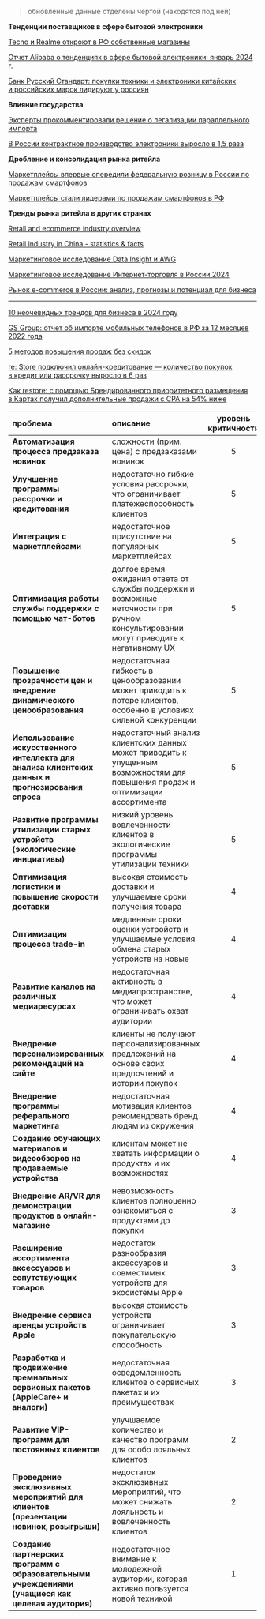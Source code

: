 >обновленные данные отделены чертой (находятся под ней)

**Тенденции поставщиков в сфере бытовой электроники**

[Tecno и Realme откроют в РФ собственные магазины](https://www.sostav.ru/publication/tecno-i-realme-otkroyut-v-rf-sobstvennye-magaziny-63571.html)

[Отчет Alibaba о тенденциях в сфере бытовой электроники: январь 2024 г.](https://reads.alibaba.com/ru/alibaba-trend-report-on-consumer-electronics-january-2024/)

[Банк Русский Стандарт: покупки техники и электроники китайских и российских марок лидируют у россиян](https://www.rsb.ru/press-center/news/2024/130524/)

**Влияние государства**

[Эксперты прокомментировали решение о легализации параллельного импорта](https://tass.ru/ekonomika/14319997)

[В России контрактное производство электроники выросло в 1,5 раза](https://www.cnews.ru/news/top/2024-04-25_v_rossii_kontraktnoe_proizvodstvo)

**Дробление и консолидация рынка ритейла**

[Маркетплейсы впервые опередили федеральную розницу в России по продажам смартфонов](https://www.tadviser.ru/index.php/%D0%A1%D1%82%D0%B0%D1%82%D1%8C%D1%8F:%D0%A1%D0%BC%D0%B0%D1%80%D1%82%D1%84%D0%BE%D0%BD%D1%8B_%28%D1%80%D1%8B%D0%BD%D0%BE%D0%BA_%D0%A0%D0%BE%D1%81%D1%81%D0%B8%D0%B8%29#.D0.9C.D0.B0.D1.80.D0.BA.D0.B5.D1.82.D0.BF.D0.BB.D0.B5.D0.B9.D1.81.D1.8B_.D0.B2.D0.BF.D0.B5.D1.80.D0.B2.D1.8B.D0.B5_.D0.BE.D0.BF.D0.B5.D1.80.D0.B5.D0.B4.D0.B8.D0.BB.D0.B8_.D1.84.D0.B5.D0.B4.D0.B5.D1.80.D0.B0.D0.BB.D1.8C.D0.BD.D1.83.D1.8E_.D1.80.D0.BE.D0.B7.D0.BD.D0.B8.D1.86.D1.83_.D0.B2_.D0.A0.D0.BE.D1.81.D1.81.D0.B8.D0.B8_.D0.BF.D0.BE_.D0.BF.D1.80.D0.BE.D0.B4.D0.B0.D0.B6.D0.B0.D0.BC_.D1.81.D0.BC.D0.B0.D1.80.D1.82.D1.84.D0.BE.D0.BD.D0.BE.D0.B2)

[Маркетплейсы стали лидерами по продажам смартфонов в РФ](https://habr.com/ru/news/827324/)

**Тренды рынка ритейла в других странах**

[Retail and ecommerce industry overview](https://www.emarketer.com/insights/future-retail-trends-industry-forecast/)

[Retail industry in China - statistics & facts](https://www.statista.com/topics/1839/retail-in-china/#topicOverview)

[Маркетинговое исследование Data Insight и AWG](https://datainsight.ru/omnirating2024)

[Маркетинговое исследование Интернет-торговля в России 2024](https://datainsight.ru/eCommerce_2023)

[Рынок e-commerce в России: анализ, прогнозы и потенциал для бизнеса](https://www.ashmanov.com/education/articles/rynok-e-commerce-v-rossii-analiz-prognozy-i-potentsial-dlya-biznesa/)

---

[10 неочевидных трендов для бизнеса в 2024 году](https://mobile.i-neti.ru/blog/10-neochevidnyh-trendov-dlya-biznesa-v-2024-godu)

[GS Group: отчет об импорте мобильных телефонов в РФ за 12 месяцев 2022 года](https://www.novostiitkanala.ru/news/detail.php?ID=168848)

[5 методов повышения продаж без скидок](https://mindbox.ru/journal/education/povysheniya-prodazh-bez-skidok/)

[re: Store подключил онлайн-кредитование — количество покупок в кредит или рассрочку выросло в 6 раз](https://mindbox.ru/journal/experts/re-store/)

[Как restore: с помощью Брендированного приоритетного размещения в Картах получил дополнительные продажи с CPA на 54% ниже](https://yandex.ru/adv/solutions/cases/restore-brendirovannoe-prioritetnoe-razmeshchenie)

| проблема                                                                                           | описание                                                                                                                             | уровень критичности |
| :------------------------------------------------------------------------------------------------- | :----------------------------------------------------------------------------------------------------------------------------------- | :-----------------: |
| **Автоматизация процесса предзаказа новинок**                                                      | сложности (прим. цена) с предзаказами новинок                                                                                        |          5          |
| **Улучшение программы рассрочки и кредитования**                                                   | недостаточно гибкие условия рассрочки, что ограничивает платежеспособность клиентов                                                  |          5          |
| **Интеграция с маркетплейсами**                                                                    | недостаточное присутствие на популярных маркетплейсах                                                                                |          5          |
| **Оптимизация работы службы поддержки с помощью чат-ботов**                                        | долгое время ожидания ответа от службы поддержки и возможные неточности при ручном консультировании могут приводить к негативному UX |          5          |
| **Повышение прозрачности цен и внедрение динамического ценообразования**                           | недостаточная гибкость в ценообразовании может приводить к потере клиентов, особенно в условиях сильной конкуренции                  |          5          |
| **Использование искусственного интеллекта для анализа клиентских данных и прогнозирования спроса** | недостаточный анализ клиентских данных может приводить к упущенным возможностям для повышения продаж и оптимизации ассортимента      |          5          |
| **Развитие программы утилизации старых устройств (экологические инициативы)**                      | низкий уровень вовлеченности клиентов в экологические программы утилизации техники                                                   |          5          |
| **Оптимизация логистики и повышение скорости доставки**                                            | высокая стоимость доставки и улучшаемые сроки получения товара                                                                       |          4          |
| **Оптимизация процесса trade-in**                                                                  | медленные сроки оценки устройств и улучшаемые условия обмена старых устройств на новые                                               |          4          |
| **Развитие каналов на различных медиаресурсах**                                                    | недостаточная активность в медиапространстве, что может ограничивать охват аудитории                                                 |          4          |
| **Внедрение персонализированных рекомендаций на сайте**                                            | клиенты не получают персонализированных предложений на основе своих предпочтений и истории покупок                                   |          4          |
| **Внедрение программы реферального маркетинга**                                                    | недостаточная мотивация клиентов рекомендовать бренд людям из окружения                                                              |          4          |
| **Создание обучающих материалов и видеообзоров на продаваемые устройства**                         | клиентам может не хватать информации о продуктах и их возможностях                                                                   |          4          |
| **Внедрение AR/VR для демонстрации продуктов в онлайн-магазине**                                   | невозможность клиентов полноценно ознакомиться с продуктами до покупки                                                               |          3          |
| **Расширение ассортимента аксессуаров и сопутствующих товаров**                                    | недостаток разнообразия аксессуаров и совместимых устройств для экосистемы Apple                                                     |          3          |
| **Внедрение сервиса аренды устройств Apple**                                                       | высокая стоимость устройств ограничивает покупательскую способность                                                                  |          3          |
| **Разработка и продвижение премиальных сервисных пакетов (AppleCare+ и аналоги)**                  | недостаточная осведомленность клиентов о сервисных пакетах и их преимуществах                                                        |          3          |
| **Развитие VIP-программ для постоянных клиентов**                                                  | улучшаемое количество и качество программ для особо лояльных клиентов                                                                |          2          |
| **Проведение эксклюзивных мероприятий для клиентов (презентации новинок, розыгрыши)**              | недостаток эксклюзивных мероприятий, что может снижать лояльность и вовлеченность клиентов                                           |          2          |
| **Создание партнерских программ с образовательными учреждениями (учащиеся как целевая аудитория)** | недостаточное внимание к молодежной аудитории, которая активно пользуется новой техникой                                             |          1          |
